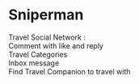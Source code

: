 # Sniperman
Travel Social Network :
<br>
Comment with like and reply
<br>
Travel Categories
<br>
Inbox message 
<br>
Find Travel Companion to travel with
